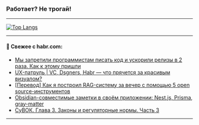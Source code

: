 ### Работает? Не трогай!

---
<!--
#### 🛠️ Technical stack:

![Java](https://img.shields.io/badge/Java-informational?logo=Oracle&style=flat&logoColor=white&color=FF4500)
![Kotlin](https://img.shields.io/badge/Kotlin-informational?logo=Kotlin&style=flat&logoColor=white&color=774D97)
![TS](https://img.shields.io/badge/TypeScript-informational?logo=typeScript&style=flat&logoColor=black&color=017acc)
![Python](https://img.shields.io/badge/Python-informational?logo=Python&style=flat&logoColor=black&color=ffdd54) <br>
![Spring](https://img.shields.io/badge/Spring-informational?logo=Spring&style=flat&logoColor=white&color=6DB33F) 
![SpringBoot](https://img.shields.io/badge/SpringBoot-informational?logo=SpringBoot&style=flat&logoColor=white&color=6DB33F)
![Nest](https://img.shields.io/badge/NestJS-informational?logo=NestJS&style=flat&logoColor=white&color=E0234E) 
![NodeJS](https://img.shields.io/badge/NodeJS-informational?logo=node.js&style=flat&logoColor=white&color=70A760)<br>
![PostgreSQL](https://img.shields.io/badge/PostgreSQL-informational?logo=PostgreSQL&style=flat&logoColor=white&color=DAA520)
![MongoDB](https://img.shields.io/badge/MongoDB-informational?logo=MongoDB&style=flat&logoColor=white&color=870000)
![Apache](https://img.shields.io/badge/Apache-informational?logo=apache&style=flat&logoColor=white&color=f74e28)

___ 
-->

<!--- #### 🛠️ : --->

[![Top Langs](https://github-readme-stats-82jvfl3w3-advtsettinggmailcoms-projects.vercel.app/api/top-langs/?username=zloylis&langs_count=10&hide_title=true&title_color=e6edf3&size_weight=0.5&count_weight=0.5&layout=compact&hide_progress=true&hide_border=true&theme=dracula&hide=css,makefile,cmake)](https://github.com/zloylis)

<!---


####  :octocat:&nbsp;&nbsp; Статистика:

![GitHub stats](https://github-readme-stats-u2qms2cxw-advtsettinggmailcoms-projects.vercel.app/api?username=zloylis&show_icons=true&hide_border=true&theme=dracula&title_color=e6edf3&include_all_commits=true&count_private=true&hide_rank=false&hide_title=true&rank_icon=github)
-->
---

#### 💬 Свежее с habr.com:

<!-- BLOG-POST-LIST:START -->
- [Мы запретили программистам писать код и ускорили релизы в 2 раза. Как к этому пришли](https://habr.com/ru/companies/surfstudio/articles/957184/?utm_source=habrahabr&utm_medium=rss&utm_campaign=957184)
- [UX-патруль | VC, Dsgners, Habr — что прячется за красивым визуалом?](https://habr.com/ru/articles/957090/?utm_source=habrahabr&utm_medium=rss&utm_campaign=957090)
- [[Перевод] Как я построил RAG-систему за вечер с помощью 5 open source-инструментов](https://habr.com/ru/articles/955798/?utm_source=habrahabr&utm_medium=rss&utm_campaign=955798)
- [Obsidian-совместимые заметки в своём приложении: Nest.js, Prisma, gray-matter](https://habr.com/ru/articles/957174/?utm_source=habrahabr&utm_medium=rss&utm_campaign=957174)
- [CyBОК. Глава 3. Законы и регуляторные нормы. Часть 3](https://habr.com/ru/companies/securityvison/articles/957132/?utm_source=habrahabr&utm_medium=rss&utm_campaign=957132)
<!-- BLOG-POST-LIST:END -->

---
